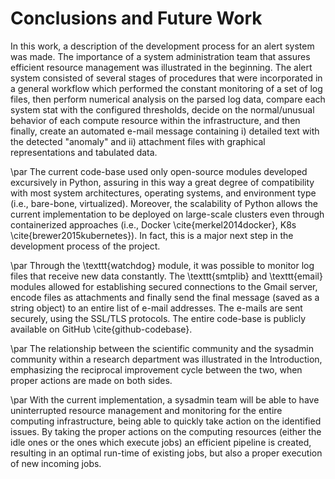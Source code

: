 # Conclusions and Future Work

In this work, a description of the development process for an alert system was made. The importance of a system administration team that assures efficient resource management was illustrated in the beginning. The alert system consisted of several stages of procedures that were incorporated in a general workflow which performed the constant monitoring of a set of log files, then perform numerical analysis on the parsed log data, compare each system stat with the configured thresholds, decide on the normal/unusual behavior of each compute resource within the infrastructure, and then finally, create an automated e-mail message containing i) detailed text with the detected "anomaly" and ii) attachment files with graphical representations and tabulated data.

\par The current code-base used only open-source modules developed excursively in Python, assuring in this way a great degree of compatibility with most system architectures, operating systems, and environment type (i.e., bare-bone, virtualized). Moreover, the scalability of Python allows the current implementation to be deployed on large-scale clusters even through containerized approaches (i.e., Docker \cite{merkel2014docker}, K8s \cite{brewer2015kubernetes}). In fact, this is a major next step in the development process of the project.

\par Through the \texttt{watchdog} module, it was possible to monitor log files that receive new data constantly. The \texttt{smtplib} and \texttt{email} modules allowed for establishing secured connections to the Gmail server, encode files as attachments and finally send the final message (saved as a string object) to an entire list of e-mail addresses. The e-mails are sent securely, using the SSL/TLS protocols. The entire code-base is publicly available on GitHub \cite{github-codebase}.

\par The relationship between the scientific community and the sysadmin community within a research department was illustrated in the Introduction, emphasizing the reciprocal improvement cycle between the two, when proper actions are made on both sides.

\par With the current implementation, a sysadmin team will be able to have uninterrupted resource management and monitoring for the entire computing infrastructure, being able to quickly take action on the identified issues. By taking the proper actions on the computing resources (either the idle ones or the ones which execute jobs) an efficient pipeline is created, resulting in an optimal run-time of existing jobs, but also a proper execution of new incoming jobs.
